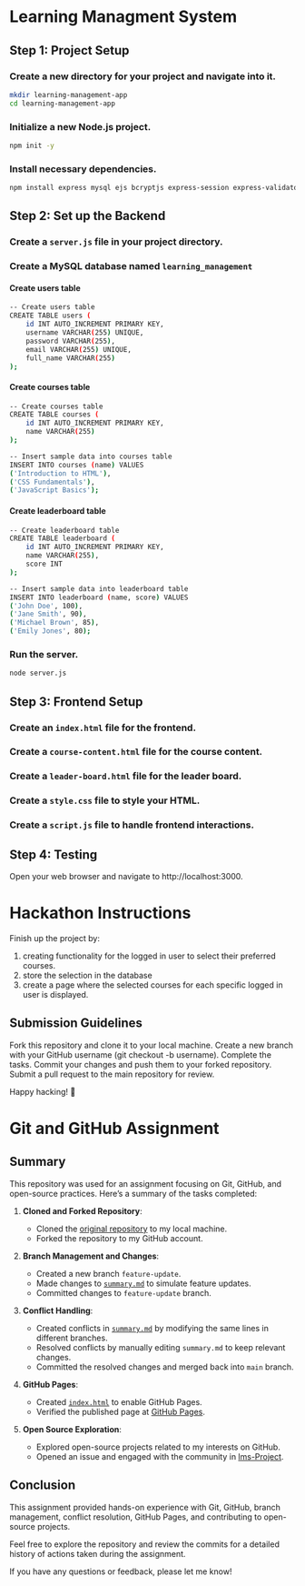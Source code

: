 # Learning Managment System

## Step 1: Project Setup

### Create a new directory for your project and navigate into it.
```bash
mkdir learning-management-app
cd learning-management-app
```
### Initialize a new Node.js project.
```bash
npm init -y
```
### Install necessary dependencies.
```bash
npm install express mysql ejs bcryptjs express-session express-validator
```

## Step 2: Set up the Backend

### Create a `server.js` file in your project directory.

### Create a MySQL database named `learning_management` 

#### Create users table
```bash
-- Create users table
CREATE TABLE users (
    id INT AUTO_INCREMENT PRIMARY KEY,
    username VARCHAR(255) UNIQUE,
    password VARCHAR(255),
    email VARCHAR(255) UNIQUE,
    full_name VARCHAR(255)
);
```

#### Create courses table
```bash
-- Create courses table
CREATE TABLE courses (
    id INT AUTO_INCREMENT PRIMARY KEY,
    name VARCHAR(255)
);

-- Insert sample data into courses table
INSERT INTO courses (name) VALUES
('Introduction to HTML'),
('CSS Fundamentals'),
('JavaScript Basics');
```

#### Create leaderboard table
```bash
-- Create leaderboard table
CREATE TABLE leaderboard (
    id INT AUTO_INCREMENT PRIMARY KEY,
    name VARCHAR(255),
    score INT
);

-- Insert sample data into leaderboard table
INSERT INTO leaderboard (name, score) VALUES
('John Doe', 100),
('Jane Smith', 90),
('Michael Brown', 85),
('Emily Jones', 80);
```

### Run the server.
```bash
node server.js
```

## Step 3: Frontend Setup

### Create an `index.html` file for the frontend.

### Create a `course-content.html` file for the course content.

### Create a `leader-board.html` file for the leader board.

### Create a `style.css` file to style your HTML.

### Create a `script.js` file to handle frontend interactions.

## Step 4: Testing
Open your web browser and navigate to http://localhost:3000.

# Hackathon Instructions
Finish up the project by: 
1. creating functionality for the logged in user to select their preferred courses.
2. store the selection in the database
3. create a page where the selected courses for each specific logged in user is displayed.
   
## Submission Guidelines
Fork this repository and clone it to your local machine. 
Create a new branch with your GitHub username (git checkout -b username). 
Complete the tasks. 
Commit your changes and push them to your forked repository. 
Submit a pull request to the main repository for review.

Happy hacking! 🚀

# Git and GitHub Assignment

## Summary

This repository was used for an assignment focusing on Git, GitHub, and open-source practices. Here’s a summary of the tasks completed:

1. **Cloned and Forked Repository**:
   - Cloned the [original repository](https://github.com/ClemenceKyende/lms-project.git) to my local machine.
   - Forked the repository to my GitHub account.

2. **Branch Management and Changes**:
   - Created a new branch `feature-update`.
   - Made changes to [`summary.md`](summary.md) to simulate feature updates.
   - Committed changes to `feature-update` branch.

3. **Conflict Handling**:
   - Created conflicts in [`summary.md`](summary.md) by modifying the same lines in different branches.
   - Resolved conflicts by manually editing `summary.md` to keep relevant changes.
   - Committed the resolved changes and merged back into `main` branch.

4. **GitHub Pages**:
   - Created [`index.html`](index.html) to enable GitHub Pages.
   - Verified the published page at [GitHub Pages](https://clemencekyende.github.io/lms-project/).

5. **Open Source Exploration**:
   - Explored open-source projects related to my interests on GitHub.
   - Opened an issue and engaged with the community in [lms-Project](https://github.com/ClemenceKyende/lms-project.git).

## Conclusion

This assignment provided hands-on experience with Git, GitHub, branch management, conflict resolution, GitHub Pages, and contributing to open-source projects.

Feel free to explore the repository and review the commits for a detailed history of actions taken during the assignment.

If you have any questions or feedback, please let me know!
